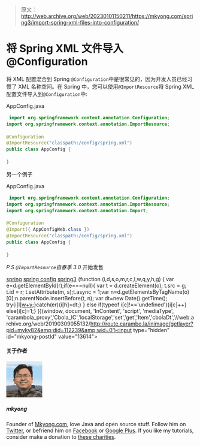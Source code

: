 > 原文：<http://web.archive.org/web/20230101150211/https://mkyong.com/spring3/import-spring-xml-files-into-configuration/>

# 将 Spring XML 文件导入@Configuration

将 XML 配置混合到 Spring `@Configuration`中是很常见的，因为开发人员已经习惯了 XML 名称空间。在 Spring 中，您可以使用`@ImportResource`将 Spring XML 配置文件导入到`@Configuration`中:

AppConfig.java

```java
 import org.springframework.context.annotation.Configuration;
import org.springframework.context.annotation.ImportResource;

@Configuration
@ImportResource("classpath:/config/spring.xml")
public class AppConfig {

} 
```

另一个例子

AppConfig.java

```java
 import org.springframework.context.annotation.Configuration;
import org.springframework.context.annotation.ImportResource;
import org.springframework.context.annotation.Import;

@Configuration
@Import({ AppConfigWeb.class })
@ImportResource("classpath:/config/spring.xml")
public class AppConfig {

} 
```

*P.S `@ImportResource`自春季 3.0* 开始发售

[spring](http://web.archive.org/web/20190309055132/http://www.mkyong.com/tag/spring/) [spring config](http://web.archive.org/web/20190309055132/http://www.mkyong.com/tag/spring-config/) [spring3](http://web.archive.org/web/20190309055132/http://www.mkyong.com/tag/spring3/)![](img/97c4bd8bfa5c0ef48be5248bdcbe10c8.png) (function (i,d,s,o,m,r,c,l,w,q,y,h,g) { var e=d.getElementById(r);if(e===null){ var t = d.createElement(o); t.src = g; t.id = r; t.setAttribute(m, s);t.async = 1;var n=d.getElementsByTagName(o)[0];n.parentNode.insertBefore(t, n); var dt=new Date().getTime(); try{i[l][w+y](h,i[l][q+y](h)+'&amp;'+dt);}catch(er){i[h]=dt;} } else if(typeof i[c]!=='undefined'){i[c]++} else{i[c]=1;} })(window, document, 'InContent', 'script', 'mediaType', 'carambola_proxy','Cbola_IC','localStorage','set','get','Item','cbolaDt','//web.archive.org/web/20190309055132/http://route.carambo.la/inimage/getlayer?pid=myky82&amp;did=112239&amp;wid=0')<input type="hidden" id="mkyong-postId" value="13614">

#### 关于作者

![author image](img/5653defc395663d8ffec71671a1a9e6b.png)

##### mkyong

Founder of [Mkyong.com](http://web.archive.org/web/20190309055132/http://mkyong.com/), love Java and open source stuff. Follow him on [Twitter](http://web.archive.org/web/20190309055132/https://twitter.com/mkyong), or befriend him on [Facebook](http://web.archive.org/web/20190309055132/http://www.facebook.com/java.tutorial) or [Google Plus](http://web.archive.org/web/20190309055132/https://plus.google.com/110948163568945735692?rel=author). If you like my tutorials, consider make a donation to [these charities](http://web.archive.org/web/20190309055132/http://www.mkyong.com/blog/donate-to-charity/).